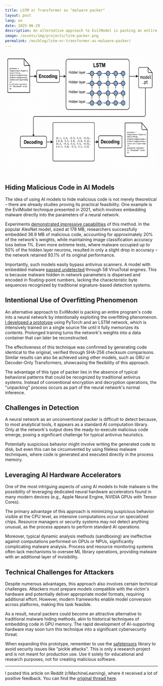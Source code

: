 ```yaml
---
title: LSTM or Transformer as "malware packer"
layout: post
lang: en
date: 2025-06-29
description: An alternative approach to EvilModel is packing an entire program's code into a neural network by intentionally exploiting the overfitting phenomenon.
image: /assets/img/projects/lstm-packer.png
permalink: /en/blog/lstm-or-transformer-as-malware-packer/
---
```


<img class="post-image" width="600" height="400" src="/assets/img/projects/lstm-packer.png" alt="LSTM or Transformer as malware packer">

## Hiding Malicious Code in AI Models

The idea of using AI models to hide malicious code is not merely theoretical – there are already studies proving its practical feasibility. One example is the EvilModel technique presented in 2021, which involves embedding malware directly into the parameters of a neural network.

Experiments [demonstrated impressive capabilities](https://ar5iv.labs.arxiv.org/html/2107.08590) of this method. In the popular AlexNet model, sized at 178 MB, researchers successfully embedded 36.9 MB of malicious code, accounting for approximately 20% of the network's weights, while maintaining image classification accuracy loss below 1%. Even more extreme tests, where malware occupied up to 50% of the hidden layer neurons, resulted in only a slight drop in accuracy – the network retained 93.1% of its original performance.

Importantly, such models easily bypass antivirus scanners. A model with embedded malware [passed undetected](https://stareintothelightsmypretties.jore.cc/news/n0385327/) through 58 VirusTotal engines. This is because malware hidden in network parameters is dispersed and encoded in floating-point numbers, lacking the characteristic byte sequences recognized by traditional signature-based detection systems.

## Intentional Use of Overfitting Phenomenon

An alternative approach to EvilModel is packing an entire program's code into a neural network by intentionally exploiting the overfitting phenomenon. [I developed a prototype](https://github.com/piotrmaciejbednarski/lstm-memorizer) using PyTorch and an LSTM network, which is intensively trained on a single source file until it fully memorizes its contents. Prolonged training turns the network's weights into a data container that can later be reconstructed.

The effectiveness of this technique was confirmed by generating code identical to the original, verified through SHA-256 checksum comparisons. Similar results can also be achieved using other models, such as GRU or Decoder-Only Transformers, showcasing the flexibility of this approach.

The advantage of this type of packer lies in the absence of typical behavioral patterns that could be recognized by traditional antivirus systems. Instead of conventional encryption and decryption operations, the "unpacking" process occurs as part of the neural network's normal inference.

## Challenges in Detection

A neural network as an unconventional packer is difficult to detect because, to most analytical tools, it appears as a standard AI computation library. Only at the network's output does the ready-to-execute malicious code emerge, posing a significant challenge for typical antivirus heuristics.

Potentially suspicious behavior might involve writing the generated code to disk, but even this can be circumvented by using fileless malware techniques, where code is generated and executed directly in the process memory.

## Leveraging AI Hardware Accelerators

One of the most intriguing aspects of using AI models to hide malware is the possibility of leveraging dedicated neural hardware accelerators found in many modern devices (e.g., Apple Neural Engine, NVIDIA GPUs with Tensor Cores).

The primary advantage of this approach is minimizing suspicious behavior visible at the CPU level, as intensive computations occur on specialized chips. Resource managers or security systems may not detect anything unusual, as the process appears to perform standard AI operations.

Moreover, typical dynamic analysis methods (sandboxing) are ineffective against computations performed on GPUs or NPUs, significantly complicating malware analysis. Process and resource monitoring systems often lack mechanisms to oversee ML library operations, providing malware with an additional layer of invisibility.

## Technical Challenges for Attackers

Despite numerous advantages, this approach also involves certain technical challenges. Attackers must prepare models compatible with the victim's hardware and potentially deliver appropriate model formats, requiring additional effort. However, modern frameworks enable model conversion across platforms, making this task feasible.

As a result, neural packers could become an attractive alternative to traditional malware hiding methods, akin to historical techniques of embedding code in GPU memory. The rapid development of AI-supporting hardware may soon turn this technique into a significant cybersecurity threat.

When expanding this prototype, remember to use the [safetensors](https://github.com/huggingface/safetensors) library to avoid security issues like "pickle attacks". This is only a research project and is not meant for production use. Use it solely for educational and research purposes, not for creating malicious software.

---

I posted this article on Reddit (r/MachineLearning), where it received a lot of positive feedback. You can find the [original thread here](https://www.reddit.com/r/MachineLearning/comments/1ln4omn/r_lstm_or_transformer_as_malware_packer/?utm_source=share&utm_medium=web3x&utm_name=web3xcss&utm_term=1&utm_content=share_button).